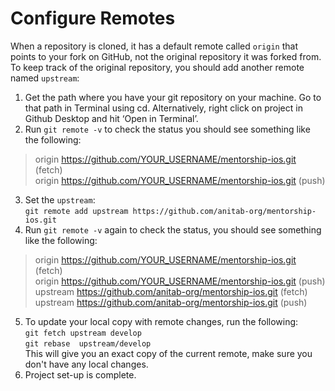 # Configure Remotes
When a repository is cloned, it has a default remote called `origin` that points to your fork on GitHub, not the original repository it was forked from. To keep track of the original repository, you should add another remote named `upstream`:<br />
1. Get the path where you have your git repository on your machine. Go to that path in Terminal using cd. Alternatively, right click on project in Github Desktop and hit ‘Open in Terminal’.<br />
2. Run `git remote -v`  to check the status you should see something like the following:<br />
> origin    https://github.com/YOUR_USERNAME/mentorship-ios.git (fetch)<br />
> origin    https://github.com/YOUR_USERNAME/mentorship-ios.git (push)<br />
3. Set the `upstream`:<br />
 `git remote add upstream https://github.com/anitab-org/mentorship-ios.git`<br />
4. Run `git remote -v`  again to check the status, you should see something like the following:<br />
> origin    https://github.com/YOUR_USERNAME/mentorship-ios.git (fetch)<br />
> origin    https://github.com/YOUR_USERNAME/mentorship-ios.git (push)<br />
> upstream  https://github.com/anitab-org/mentorship-ios.git (fetch)<br />
> upstream  https://github.com/anitab-org/mentorship-ios.git (push)<br />
5. To update your local copy with remote changes, run the following:<br />
`git fetch upstream develop`<br />
 `git rebase  upstream/develop`<br />
This will give you an exact copy of the current remote, make sure you don't have any local changes.<br />
6. Project set-up is complete.
